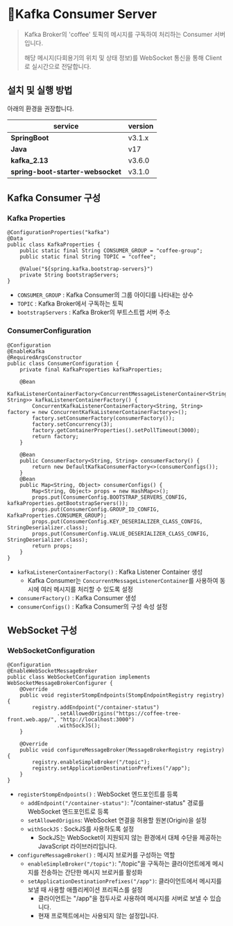 # 📌Kafka Consumer Server
> Kafka Broker의 'coffee' 토픽의 메시지를 구독하여 
처리하는 Consumer 서버 입니다.
>
> 해당 메시지(다회용기의 위치 및 상태 정보)를 WebSocket 통신을 통해 Client로 실시간으로 전달합니다.

## 설치 및 실행 방법
아래의 환경을 권장합니다.

| service | version |
|--------- |--------|
|**SpringBoot**|v3.1.x|
|**Java**|v17|
|**kafka_2.13**|v3.6.0|
|**spring-boot-starter-websocket**|v3.1.0|

## Kafka Consumer 구성
### Kafka Properties
```
@ConfigurationProperties("kafka")
@Data
public class KafkaProperties {
    public static final String CONSUMER_GROUP = "coffee-group";
    public static final String TOPIC = "coffee";

    @Value("${spring.kafka.bootstrap-servers}")
    private String bootstrapServers;
}
```
- `CONSUMER_GROUP` : Kafka Consumer의 그룹 아이디를 나타내는 상수
- `TOPIC` : Kafka Broker에서 구독하는 토픽
- `bootstrapServers` : Kafka Broker의 부트스트랩 서버 주소

### ConsumerConfiguration
```
@Configuration
@EnableKafka
@RequiredArgsConstructor
public class ConsumerConfiguration {
    private final KafkaProperties kafkaProperties;

    @Bean
    KafkaListenerContainerFactory<ConcurrentMessageListenerContainer<String, String>> kafkaListenerContainerFactory() {
        ConcurrentKafkaListenerContainerFactory<String, String> factory = new ConcurrentKafkaListenerContainerFactory<>();
        factory.setConsumerFactory(consumerFactory());
        factory.setConcurrency(3);
        factory.getContainerProperties().setPollTimeout(3000);
        return factory;
    }

    @Bean
    public ConsumerFactory<String, String> consumerFactory() {
        return new DefaultKafkaConsumerFactory<>(consumerConfigs());
    }
    @Bean
    public Map<String, Object> consumerConfigs() {
        Map<String, Object> props = new HashMap<>();
        props.put(ConsumerConfig.BOOTSTRAP_SERVERS_CONFIG, kafkaProperties.getBootstrapServers());
        props.put(ConsumerConfig.GROUP_ID_CONFIG, KafkaProperties.CONSUMER_GROUP);
        props.put(ConsumerConfig.KEY_DESERIALIZER_CLASS_CONFIG, StringDeserializer.class);
        props.put(ConsumerConfig.VALUE_DESERIALIZER_CLASS_CONFIG, StringDeserializer.class);
        return props;
    }
}
```
- `kafkaListenerContainerFactory()` : Kafka Listener Container 생성
  - Kafka Consumer는 `ConcurrentMessageListenerContainer`를 사용하여 동시에 여러 메시지를 처리할 수 있도록 설정
- `consumerFactory()` : Kafka Consumer 생성
- `consumerConfigs()` : Kafka Consumer의 구성 속성 설정

## WebSocket 구성
### WebSocketConfiguration
```
@Configuration
@EnableWebSocketMessageBroker
public class WebSocketConfiguration implements WebSocketMessageBrokerConfigurer {
    @Override
    public void registerStompEndpoints(StompEndpointRegistry registry) {
        registry.addEndpoint("/container-status")
                .setAllowedOrigins("https://coffee-tree-front.web.app/", "http://localhost:3000")
                .withSockJS();
    }

    @Override
    public void configureMessageBroker(MessageBrokerRegistry registry) {
        registry.enableSimpleBroker("/topic");
        registry.setApplicationDestinationPrefixes("/app");
    }
}
```
- `registerStompEndpoints()` : WebSocket 엔드포인트를 등록
  - `addEndpoint("/container-status")`: "/container-status" 경로를 WebSocket 엔드포인트로 등록
  - `setAllowedOrigins`: WebSocket 연결을 허용할 원본(Origin)을 설정
  - `withSockJS` : SockJS를 사용하도록 설정 <br>
    - SockJS는 WebSocket이 지원되지 않는 환경에서 대체 수단을 제공하는 JavaScript 라이브러리입니다.
- `configureMessageBroker()` : 메시지 브로커를 구성하는 역할
  - `enableSimpleBroker("/topic")`: "/topic"을 구독하는 클라이언트에게 메시지를 전송하는 간단한 메시지 브로커를 활성화
  - `setApplicationDestinationPrefixes("/app")`: 클라이언트에서 메시지를 보낼 때 사용할 애플리케이션 프리픽스를 설정
    - 클라이언트는 "/app"을 접두사로 사용하여 메시지를 서버로 보낼 수 있습니다.
    - 현재 프로젝트에서는 사용되지 않는 설정입니다.

